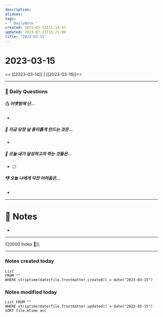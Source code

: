 ```yaml
---
description:
aliases: 
tags:
- " DailyNote "
created: 2023-03-15T11:14:47
updated: 2023-07-11T15:21:09
title: "2023-03-15"
---
```


# 2023-03-15

<< [[2023-03-14]] | [[2023-03-16]]>>

---
### 📅 Daily Questions

##### 🌜 어젯밤에 난...

- 

##### 🙌 지금 당장 날 흥미롭게 만드는 것은...

- 

##### 🚀 오늘 내가 달성하고자 하는 것들은...

- [ ] 

##### 👎 오늘 나에게 닥친 어려움은...

- 

---

# 📝 Notes

- 

---
![[0000 Index 🔗]]

---
### Notes created today

```dataview
List 
FROM "" 
WHERE striptime(date(file.frontmatter.created)) = date("2023-03-15")
```

### Notes modified today

```dataview
List FROM "" 
WHERE striptime(date(file.frontmatter.updated)) = date("2023-03-15") 
SORT file.mtime asc
```
